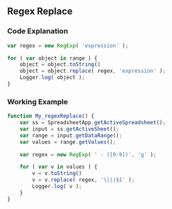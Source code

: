 ## Regex Replace

### Code Explanation

``` javascript
var regex = new RegExp( 'expression' );

for ( var object in range ) {
    object = object.toString()
    object = object.replace( regex, 'expression' );
    Logger.log( object );
}
```

### Working Example

``` javascript
function My_regexReplace() {
    var ss = SpreadsheetApp.getActiveSpreadsheet();
    var input = ss.getActiveSheet();
    var range = input.getDataRange();
    var values = range.getValues();

    var regex = new RegExp( ' - ([0-9])', 'g' );

    for ( var v in values ) {
        v = v.toString()
        v = v.replace( regex, '\|||$1' );
        Logger.log( v );
    }
}
```
